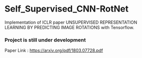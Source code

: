 # Self_Supervised_CNN-RotNet
Implementation of ICLR paper UNSUPERVISED REPRESENTATION LEARNING BY PREDICTING IMAGE ROTATIONS with Tensorflow. 

### Project is still under development

Paper Link : https://arxiv.org/pdf/1803.07728.pdf
